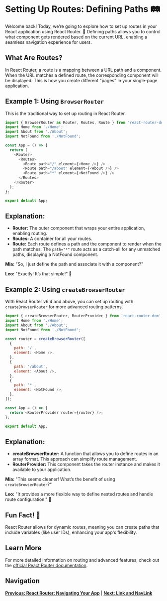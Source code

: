 
# Setting Up Routes: Defining Paths 🛤️

Welcome back! Today, we’re going to explore how to set up routes in your React application using React Router. 🌟 Defining paths allows you to control what component gets rendered based on the current URL, enabling a seamless navigation experience for users.

## What Are Routes?

In React Router, a route is a mapping between a URL path and a component. When the URL matches a defined route, the corresponding component will be displayed. This is how you create different "pages" in your single-page application.

## Example 1: Using `BrowserRouter`

This is the traditional way to set up routing in React Router.

```javascript
import { BrowserRouter as Router, Routes, Route } from 'react-router-dom';
import Home from './Home';
import About from './About';
import NotFound from './NotFound';

const App = () => {
  return (
    <Router>
      <Routes>
        <Route path="/" element={<Home />} />
        <Route path="/about" element={<About />} />
        <Route path="*" element={<NotFound />} />
      </Routes>
    </Router>
  );
};

export default App;
```

## Explanation:

- **Router:** The outer component that wraps your entire application, enabling routing.
- **Routes:** A container for all your routes.
- **Route:** Each route defines a path and the component to render when the path matches. The `path="*"` route acts as a catch-all for any unmatched paths, displaying a NotFound component.


**Mia:** "So, I just define the path and associate it with a component?"

**Leo:** "Exactly! It’s that simple!" 🎉

## Example 2: Using `createBrowserRouter`

With React Router v6.4 and above, you can set up routing with `createBrowserRouter` for more advanced routing patterns.

```javascript
import { createBrowserRouter, RouterProvider } from 'react-router-dom';
import Home from './Home';
import About from './About';
import NotFound from './NotFound';

const router = createBrowserRouter([
  {
    path: '/',
    element: <Home />,
  },
  {
    path: '/about',
    element: <About />,
  },
  {
    path: '*',
    element: <NotFound />,
  },
]);

const App = () => {
  return <RouterProvider router={router} />;
};

export default App;
```

## Explanation:

- **createBrowserRouter:** A function that allows you to define routes in an array format. This approach can simplify route management.
- **RouterProvider:** This component takes the router instance and makes it available to your application.


**Mia:** "This seems cleaner! What’s the benefit of using `createBrowserRouter`?"

**Leo:** "It provides a more flexible way to define nested routes and handle route configuration." 🚀

## Fun Fact! 🎉

React Router allows for dynamic routes, meaning you can create paths that include variables (like user IDs), enhancing your app's flexibility.

## Learn More

For more detailed information on routing and advanced features, check out the [official React Router documentation](https://reactrouter.com/).

## Navigation

**[Previous: React Router: Navigating Your App](./react-router.md)** | **[Next: Link and NavLink](./link-navlink.md)**
